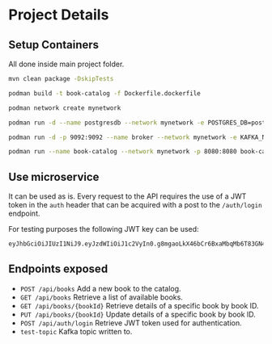 
# Project Details

## Setup Containers

All done inside main project folder.

```bash
mvn clean package -DskipTests
```

```bash
podman build -t book-catalog -f Dockerfile.dockerfile
```

```bash
podman network create mynetwork
```

```bash
podman run -d --name postgresdb --network mynetwork -e POSTGRES_DB=postgres -e POSTGRES_USER=user -e POSTGRES_PASSWORD=password -p 6432:5432 postgres:17.4-alpine
```

```bash
podman run -d -p 9092:9092 --name broker --network mynetwork -e KAFKA_NODE_ID=1 -e KAFKA_PROCESS_ROLES=broker,controller -e KAFKA_LISTENERS=PLAINTEXT://:9092,CONTROLLER://:9093 -e KAFKA_ADVERTISED_LISTENERS=PLAINTEXT://broker:9092 -e KAFKA_CONTROLLER_LISTENER_NAMES=CONTROLLER -e KAFKA_LISTENER_SECURITY_PROTOCOL_MAP=CONTROLLER:PLAINTEXT,PLAINTEXT:PLAINTEXT -e KAFKA_CONTROLLER_QUORUM_VOTERS=1@localhost:9093 -e KAFKA_OFFSETS_TOPIC_REPLICATION_FACTOR=1 -e KAFKA_TRANSACTION_STATE_LOG_REPLICATION_FACTOR=1 -e KAFKA_TRANSACTION_STATE_LOG_MIN_ISR=1 -e KAFKA_GROUP_INITIAL_REBALANCE_DELAY_MS=0 -e KAFKA_NUM_PARTITIONS=1 apache/kafka:latest
```

```bash
podman run --name book-catalog --network mynetwork -p 8080:8080 book-catalog
```

## Use microservice

It can be used as is. Every request to the API requires the use of a JWT token in the ```auth``` header that can be acquired with a post to the ```/auth/login``` endpoint.

For testing purposes the following JWT key can be used:

```bash
eyJhbGciOiJIUzI1NiJ9.eyJzdWIiOiJ1c2VyIn0.g8mgaoLkX46bCr6BxaMbqMb6T83GN4I6e_t_jWULx94
```

## Endpoints exposed

* ```POST /api/books``` Add a new book to the catalog.
* ```GET /api/books``` Retrieve a list of available books.
* ```GET /api/books/{bookId}``` Retrieve details of a specific book by book ID.
* ```PUT /api/books/{bookId}``` Update details of a specific book by book ID.
* ```POST /api/auth/login``` Retrieve JWT token used for authentication.
* ```test-topic``` Kafka topic written to.
